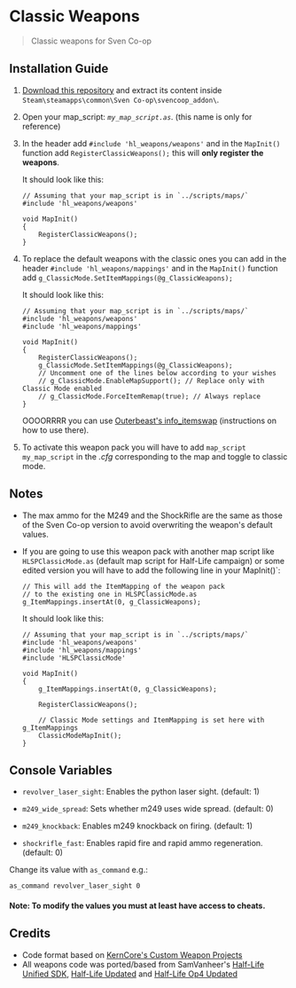 # Classic Weapons

> Classic weapons for Sven Co-op

## Installation Guide

1. [Download this repository](https://github.com/Rizulix/Classic-Weapons/archive/refs/heads/main.zip) and extract its content inside `Steam\steamapps\common\Sven Co-op\svencoop_addon\`.

2. Open your map_script: *`my_map_script.as`*. (this name is only for reference)

3. In the header add `#include 'hl_weapons/weapons'` and in the `MapInit()` function add `RegisterClassicWeapons();` this will **only register the weapons**.

	It should look like this:
	```angelscript
	// Assuming that your map_script is in `../scripts/maps/`
	#include 'hl_weapons/weapons'
	
	void MapInit()
	{
		RegisterClassicWeapons();
	}
	```

4. To replace the default weapons with the classic ones you can add in the header `#include 'hl_weapons/mappings'` and in the `MapInit()` function add `g_ClassicMode.SetItemMappings(@g_ClassicWeapons);`

	It should look like this:
	```angelscript
	// Assuming that your map_script is in `../scripts/maps/`
	#include 'hl_weapons/weapons'
	#include 'hl_weapons/mappings'
	
	void MapInit()
	{
		RegisterClassicWeapons();
		g_ClassicMode.SetItemMappings(@g_ClassicWeapons);
		// Uncomment one of the lines below according to your wishes
		// g_ClassicMode.EnableMapSupport(); // Replace only with Classic Mode enabled
		// g_ClassicMode.ForceItemRemap(true); // Always replace
	}
	```

	OOOORRRR you can use [Outerbeast's info_itemswap](https://github.com/Outerbeast/Entities-and-Gamemodes/blob/master/info_itemswap.as) (instructions on how to use there).

5. To activate this weapon pack you will have to add `map_script my_map_script` in the *.cfg* corresponding to the map and toggle to classic mode.

## Notes

- The max ammo for the M249 and the ShockRifle are the same as those of the Sven Co-op version to avoid overwriting the weapon's default values.

- If you are going to use this weapon pack with another map script like `HLSPClassicMode.as` (default map script for Half-Life campaign) or some edited version you will have to add the following line in your MapInit()`:

	```angelscript
	// This will add the ItemMapping of the weapon pack
	// to the existing one in HLSPClassicMode.as
	g_ItemMappings.insertAt(0, g_ClassicWeapons);
	```

	It should look like this:
	```angelscript
	// Assuming that your map_script is in `../scripts/maps/`
	#include 'hl_weapons/weapons'
	#include 'hl_weapons/mappings'
	#include 'HLSPClassicMode'
	
	void MapInit()
	{
		g_ItemMappings.insertAt(0, g_ClassicWeapons);

		RegisterClassicWeapons();

		// Classic Mode settings and ItemMapping is set here with g_ItemMappings
		ClassicModeMapInit();
	}
	```

## Console Variables

- `revolver_laser_sight`: Enables the python laser sight. (default: 1)

- `m249_wide_spread`: Sets whether m249 uses wide spread. (default: 0)

- `m249_knockback`: Enables m249 knockback on firing. (default: 1)

- `shockrifle_fast`: Enables rapid fire and rapid ammo regeneration. (default: 0)

Change its value with `as_command` e.g.:

`as_command revolver_laser_sight 0`

#### Note: To modify the values you must at least have access to cheats.

## Credits
* Code format based on [KernCore's Custom Weapon Projects](https://github.com/KernCore91#sven-co-op-plugins)
* All weapons code was ported/based from SamVanheer's [Half-Life Unified SDK](https://github.com/SamVanheer/halflife-unified-sdk), [Half-Life Updated](https://github.com/SamVanheer/halflife-updated) and [Half-Life Op4 Updated](https://github.com/SamVanheer/halflife-op4-updated)